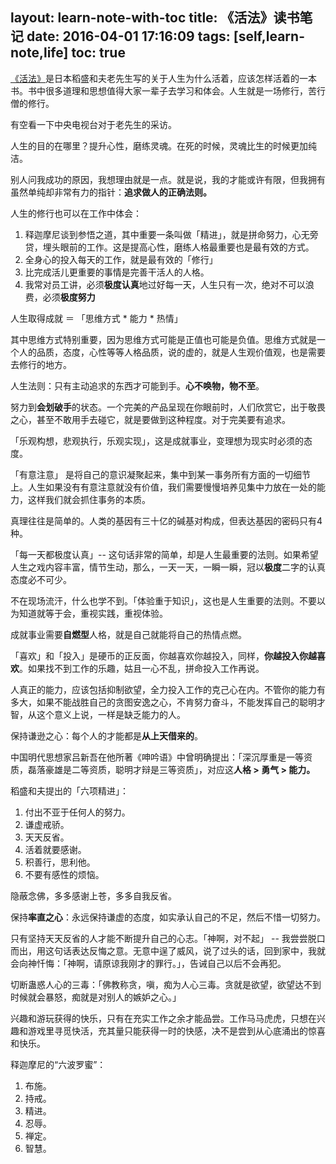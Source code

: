 layout: learn-note-with-toc
title: 《活法》读书笔记
date: 2016-04-01 17:16:09
tags: [self,learn-note,life]
toc: true
---

[《活法》](https://book.douban.com/subject/1269900/)是日本稻盛和夫老先生写的关于人生为什么活着，应该怎样活着的一本书。书中很多道理和思想值得大家一辈子去学习和体会。人生就是一场修行，苦行僧的修行。

<!--more-->

有空看一下中央电视台对于老先生的采访。

人生的目的在哪里？提升心性，磨练灵魂。在死的时候，灵魂比生的时候更加纯洁。

别人问我成功的原因，我想理由就是一点。就是说，我的才能或许有限，但我拥有虽然单纯却非常有力的指针：**追求做人的正确法则。**

人生的修行也可以在工作中体会：

1. 释迦摩尼谈到参悟之道，其中重要一条叫做「精进」，就是拼命努力，心无旁贷，埋头眼前的工作。这是提高心性，磨练人格最重要也是最有效的方式。
2. 全身心的投入每天的工作，就是最有效的「修行」
3. 比完成活儿更重要的事情是完善干活人的人格。
4. 我常对员工讲，必须**极度认真**地过好每一天，人生只有一次，绝对不可以浪费，必须**极度努力**

人生取得成就 ＝ 「思维方式 * 能力 * 热情」

其中思维方式特别重要，因为思维方式可能是正值也可能是负值。思维方式就是一个人的品质，态度，心性等等人格品质，说的虚的，就是人生观价值观，也是需要去修行的地方。

人生法则：只有主动追求的东西才可能到手。**心不唤物，物不至**。

努力到**会划破手**的状态。一个完美的产品呈现在你眼前时，人们欣赏它，出于敬畏之心，甚至不敢用手去碰它，就是要做到这种程度。对于完美要有追求。

「乐观构想，悲观执行，乐观实现」，这是成就事业，变理想为现实时必须的态度。

「有意注意」 是将自己的意识凝聚起来，集中到某一事务所有方面的一切细节上。人生如果没有有意注意就没有价值，我们需要慢慢培养见集中力放在一处的能力，这样我们就会抓住事务的本质。

真理往往是简单的。人类的基因有三十亿的碱基对构成，但表达基因的密码只有4种。

「每一天都极度认真」-- 这句话非常的简单，却是人生最重要的法则。如果希望人生之戏内容丰富，情节生动，那么，一天一天，一瞬一瞬，冠以**极度**二字的认真态度必不可少。

不在现场流汗，什么也学不到。「体验重于知识」，这也是人生重要的法则。不要以为知道就等于会，重视实践，重视体验。

成就事业需要**自燃型**人格，就是自己就能将自己的热情点燃。

「喜欢」和「投入」是硬币的正反面，你越喜欢你越投入，同样，**你越投入你越喜欢**。如果找不到工作的乐趣，姑且一心不乱，拼命投入工作再说。

人真正的能力，应该包括抑制欲望，全力投入工作的克己心在内。不管你的能力有多大，如果不能战胜自己的贪图安逸之心，不肯努力奋斗，不能发挥自己的聪明才智，从这个意义上说，一样是缺乏能力的人。

保持谦逊之心：每个人的才能都是**从上天借来的**。

中国明代思想家吕新吾在他所著《呻吟语》中曾明确提出：「深沉厚重是一等资质，磊落豪雄是二等资质，聪明才辩是三等资质」，对应这**人格 > 勇气 > 能力。**

稻盛和夫提出的「六项精进」：

1. 付出不亚于任何人的努力。
2. 谦虚戒骄。
3. 天天反省。
4. 活着就要感谢。
5. 积善行，思利他。
6. 不要有感性的烦恼。

隐蔽念佛，多多感谢上苍，多多自我反省。

保持**率直之心**：永远保持谦虚的态度，如实承认自己的不足，然后不惜一切努力。

只有坚持天天反省的人才能不断提升自己的心志。「神啊，对不起」 -- 我尝尝脱口而出，用这句话表达反悔之意。无意中逞了威风，说了过头的话，回到家中，我就会向神忏悔：「神啊，请原谅我刚才的罪行。」，告诫自己以后不会再犯。

切断蛊惑人心的三毒：「佛教称贪，嗔，痴为人心三毒。贪就是欲望，欲望达不到时候就会暴怒，痴就是对别人的嫉妒之心。」

兴趣和游玩获得的快乐，只有在充实工作之余才能品尝。工作马马虎虎，只想在兴趣和游戏里寻觅快活，充其量只能获得一时的快感，决不是尝到从心底涌出的惊喜和快乐。

释迦摩尼的“六波罗蜜”：

1. 布施。
2. 持戒。
3. 精进。
4. 忍辱。
5. 禅定。
6. 智慧。

